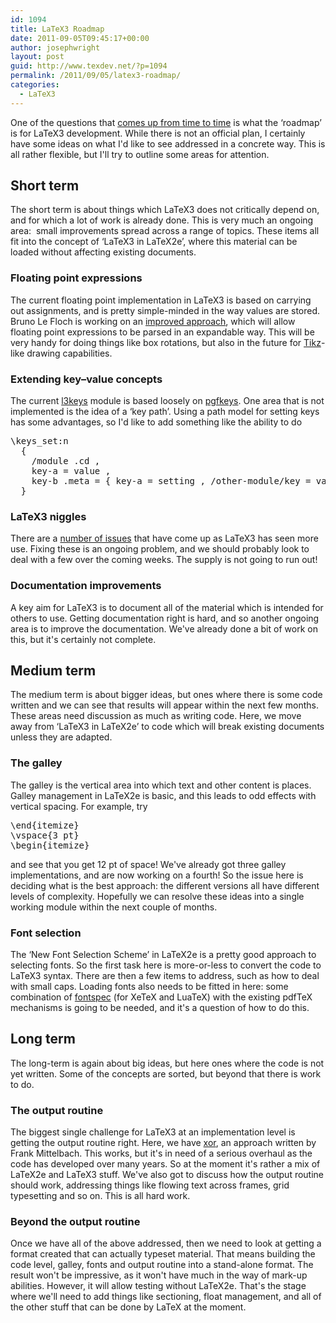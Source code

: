 ```yaml
---
id: 1094
title: LaTeX3 Roadmap
date: 2011-09-05T09:45:17+00:00
author: josephwright
layout: post
guid: http://www.texdev.net/?p=1094
permalink: /2011/09/05/latex3-roadmap/
categories:
  - LaTeX3
---
```

One of the questions that <a title="LaTeX3: More use, more work" href="http://www.texdev.net/2011/09/01/latex3-more-use-more-work/">comes up from time to time</a> is what the ‘roadmap’ is for LaTeX3 development. While there is not an official plan, I certainly have some ideas on what I'd like to see addressed in a concrete way. This is all rather flexible, but I'll try to outline some areas for attention.

<h2>Short term</h2>

The short term is about things which LaTeX3 does not critically depend on, and for which a lot of work is already done. This is very much an ongoing area:  small improvements spread across a range of topics. These items all fit into the concept of ‘LaTeX3 in LaTeX2e’, where this material can be loaded without affecting existing documents.

<h3>Floating point expressions</h3>

The current floating point implementation in LaTeX3 is based on carrying out assignments, and is pretty simple-minded in the way values are stored. Bruno Le Floch is working on an <a href="https://github.com/latex3/latex3/blob/master/l3kernel/l3fp.dtx">improved approach</a>, which will allow floating point expressions to be parsed in an expandable way. This will be very handy for doing things like box rotations, but also in the future for <a href="http://ctan.org/pkg/pgf">Tikz</a>-like drawing capabilities.

<h3>Extending key–value concepts</h3>

The current <a href="https://github.com/latex3/svn-mirror/blob/master/l3kernel/l3keys.dtx">l3keys</a> module is based loosely on <a href="http://ctan.org/pkg/pgf">pgfkeys</a>. One area that is not implemented is the idea of a ‘key path’. Using a path model for setting keys has some advantages, so I'd like to add something like the ability to do

<pre>\keys_set:n
  {
    /module .cd ,
    key-a = value ,
    key-b .meta = { key-a = setting , /other-module/key = value }
  }</pre>

<h3>LaTeX3 niggles</h3>

There are a <a href="https://github.com/latex3/svn-mirror/issues?sort=created&amp;direction=desc&amp;state=open">number of issues</a> that have come up as LaTeX3 has seen more use. Fixing these is an ongoing problem, and we should probably look to deal with a few over the coming weeks. The supply is not going to run out!

<h3>Documentation improvements</h3>

A key aim for LaTeX3 is to document all of the material which is intended for others to use. Getting documentation right is hard, and so another ongoing area is to improve the documentation. We've already done a bit of work on this, but it's certainly not complete.

<h2>Medium term</h2>

The medium term is about bigger ideas, but ones where there is some code written and we can see that results will appear within the next few months. These areas need discussion as much as writing code. Here, we move away from ‘LaTeX3 in LaTeX2e’ to code which will break existing documents unless they are adapted.

<h3>The galley</h3>

The galley is the vertical area into which text and other content is places. Galley management in LaTeX2e is basic, and this leads to odd effects with vertical spacing. For example, try

<pre>\end{itemize}
\vspace{3 pt}
\begin{itemize}</pre>

and see that you get 12 pt of space! We've already got three galley implementations, and are now working on a fourth! So the issue here is deciding what is the best approach: the different versions all have different levels of complexity. Hopefully we can resolve these ideas into a single working module within the next couple of months.

<h3>Font selection</h3>

The ‘New Font Selection Scheme’ in LaTeX2e is a pretty good approach to selecting fonts. So the first task here is more-or-less to convert the code to LaTeX3 syntax. There are then a few items to address, such as how to deal with small caps. Loading fonts also needs to be fitted in here: some combination of <a href="http://ctan.org/pkg/fontspec">fontspec</a> (for XeTeX and LuaTeX) with the existing pdfTeX mechanisms is going to be needed, and it's a question of how to do this.

<h2>Long term</h2>

The long-term is again about big ideas, but here ones where the code is not yet written. Some of the concepts are sorted, but beyond that there is work to do.

<h3>The output routine</h3>

The biggest single challenge for LaTeX3 at an implementation level is getting the output routine right. Here, we have <a href="https://github.com/latex3/svn-mirror/tree/master/xpackages/xor">xor</a>, an approach written by Frank Mittelbach. This works, but it's in need of a serious overhaul as the code has developed over many years. So at the moment it's rather a mix of LaTeX2e and LaTeX3 stuff. We've also got to discuss how the output routine should work, addressing things like flowing text across frames, grid typesetting and so on. This is all hard work.

<h3>Beyond the output routine</h3>

Once we have all of the above addressed, then we need to look at getting a format created that can actually typeset material. That means building the code level, galley, fonts and output routine into a stand-alone format. The result won't be impressive, as it won't have much in the way of mark-up abilities. However, it will allow testing without LaTeX2e. That's the stage where we'll need to add things like sectioning, float management, and all of the other stuff that can be done by LaTeX at the moment.

